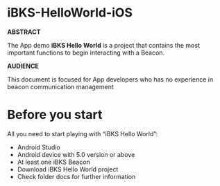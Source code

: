 # iBKS-HelloWorld-iOS
**ABSTRACT**

The App demo **iBKS Hello World** is a project that contains the most important functions to begin interacting with a Beacon.

**AUDIENCE**

This document is focused for App developers who has no experience in beacon communication management

# Before you start
All you need to start playing with “iBKS Hello World”:

* Android Studio
* Android device with 5.0 version or above
* At least one iBKS Beacon
* Download iBKS Hello World project
* Check folder docs for further information
